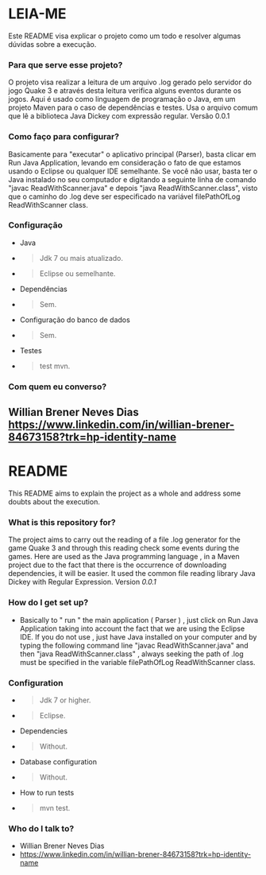 # LEIA-ME #

Este README visa explicar o projeto como um todo e resolver algumas dúvidas sobre a execução.

### Para que serve esse projeto? ###
O projeto visa realizar a leitura de um arquivo .log gerado pelo servidor do jogo Quake 3 e através desta leitura verifica alguns eventos durante os jogos. Aqui é usado ​​como linguagem de programação o Java, em um projeto Maven para o caso de dependências e testes. Usa o arquivo comum que lê a biblioteca Java Dickey com expressão regular. Versão 0.0.1

### Como faço para configurar? ###
Basicamente para "executar" o aplicativo principal (Parser), basta clicar em Run Java Application, levando em consideração o fato de que estamos usando o Eclipse ou qualquer IDE semelhante. Se você não usar, basta ter o Java instalado no seu computador e digitando a seguinte linha de comando "javac ReadWithScanner.java" e depois "java ReadWithScanner.class", visto que o caminho do .log deve ser especificado na variável filePathOfLog ReadWithScanner class.

### Configuração ###
* Java
* >Jdk 7 ou mais atualizado.
* >Eclipse ou semelhante.
* Dependências
* >Sem.
* Configuração do banco de dados
* >Sem.
* Testes
* >test mvn.

### Com quem eu converso? ###
Willian Brener Neves Dias
https://www.linkedin.com/in/willian-brener-84673158?trk=hp-identity-name
--------------------------------------------------------------------------------------------------------------------------------
# README #

This README aims to explain the project as a whole and address some doubts about the execution.

### What is this repository for? ###
The project aims to carry out the reading of a file .log generator for the game Quake 3 and through this reading check some events during the games.
Here are used as the Java programming language , in a Maven project due to the fact that there is the occurrence of downloading dependencies, it will be easier.
It used the common file reading library Java Dickey with Regular Expression.
Version *0.0.1*

### How do I get set up? ###
* Basically to " run " the main application ( Parser ) , just click on Run Java Application taking into account the fact that we are using the Eclipse IDE. If you do not use , just have Java installed on your computer and by typing the following command line "javac ReadWithScanner.java" and then "java ReadWithScanner.class" , always seeking the path of .log must be specified in the variable filePathOfLog ReadWithScanner class.

### Configuration ###
* >Jdk 7 or higher.
* >Eclipse.
* Dependencies
* >Without.
* Database configuration
* >Without.
* How to run tests
* >mvn test.

### Who do I talk to? ###
* Willian Brener Neves Dias
* https://www.linkedin.com/in/willian-brener-84673158?trk=hp-identity-name
